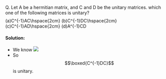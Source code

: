 Q. Let A be a hermitian matrix, and C and D be the unitary matrices. which one of the following matrices is unitary?
$$$$(a)C^{-1}AC\hspace{2cm}
(b)C^{-1}DC\hspace{2cm}
(c)C^{-1}AD\hspace{2cm}
(d)A^{-1}CD$$$$

#### Solution:
 - We know ![](unitary%20matrix#^6330a8)
 - So $$\boxed{C^{-1}DC}$$ is unitary.